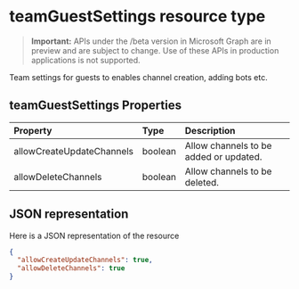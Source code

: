 # teamGuestSettings resource type

> **Important:** APIs under the /beta version in Microsoft Graph are in preview and are subject to change. Use of these APIs in production applications is not supported.

Team settings for guests to enables channel creation, adding bots etc.

## teamGuestSettings Properties
| Property	   | Type	|Description|
|:---------------|:--------|:----------|
|allowCreateUpdateChannels|boolean|Allow channels to be added or updated.|
|allowDeleteChannels|boolean|Allow channels to be deleted.   |

## JSON representation

Here is a JSON representation of the resource

<!-- {
  "blockType": "resource",
  "keyProperty": "id",
  "@odata.type": "microsoft.graph.teamGuestSettings"
}-->

```json
{
  "allowCreateUpdateChannels": true,
  "allowDeleteChannels": true
}

```

<!-- uuid: 8fcb5dbc-d5aa-4681-8e31-b001d5168d79
2015-10-25 14:57:30 UTC -->
<!-- {
  "type": "#page.annotation",
  "description": "team's guestSettings resource",
  "keywords": "",
  "section": "documentation",
  "tocPath": ""
}-->
